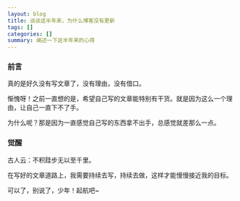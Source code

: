 ```yaml
---
layout: blog
title: 谈谈这半年来，为什么博客没有更新
tags: []
categories: []
summary: 阐述一下这半年来的心得
---
```


### 前言

真的是好久没有写文章了，没有理由，没有借口。

惭愧呀！之前一直想的是，希望自己写的文章能特别有干货。就是因为这么一个理由，让自己一直下不了手。

为什么呢？那是因为一直感觉自己写的东西拿不出手，总感觉就差那么一点。

### 觉醒

古人云：不积跬步无以至千里。

在写好的文章道路上，我需要持续去写，持续去做，这样才能慢慢接近我的目标。

可以了，别说了，少年！起航吧~
